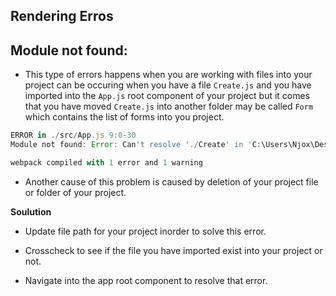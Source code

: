 ## Rendering Erros

## Module not found:

- This type of errors happens when you are working with files into your project can be occuring when you have a file `Create.js` and you have imported into the `App.js` root component of your project but it comes that you have moved `Create.js` into another folder may be called `Form` which contains the list of forms into you project.

```jsx
ERROR in ./src/App.js 9:0-30
Module not found: Error: Can't resolve './Create' in 'C:\Users\Njox\Desktop\reactjs\fumbakasa-blog\src'

webpack compiled with 1 error and 1 warning
```

- Another cause of this problem is caused by deletion of your project file or folder of your project.

**Soulution**

- Update file path for your project inorder to solve this error.

- Crosscheck to see if the file you have imported exist into your project or not.

- Navigate into the app root component to resolve that error.